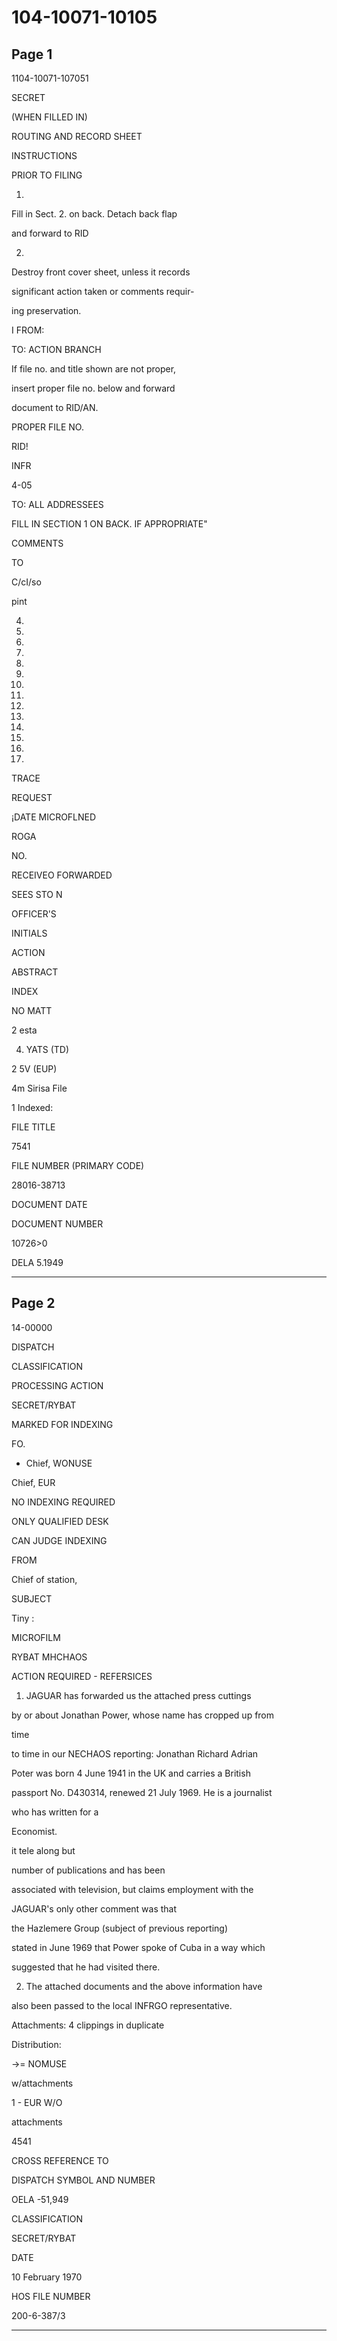 # 104-10071-10105

## Page 1

1104-10071-107051

SECRET

(WHEN FILLED IN)

ROUTING AND RECORD SHEET

INSTRUCTIONS

PRIOR TO FILING

1.

Fill in Sect. 2. on back. Detach back flap

and forward to RID

2.

Destroy front cover sheet, unless it records

significant action taken or comments requir-

ing preservation.

I FROM:

TO: ACTION BRANCH

If file no. and title shown are not proper,

insert proper file no. below and forward

document to RID/AN.

PROPER FILE NO.

RID!

INFR

4-05

TO: ALL ADDRESSEES

FILL IN SECTION 1 ON BACK. IF APPROPRIATE"

COMMENTS

TO

C/cI/so

pint

4.

5.

6.

7.

8.

9.

10.

11.

12.

13.

14.

15.

16.

17.

TRACE

REQUEST

¡DATE MICROFLNED

ROGA

NO.

RECEIVEO FORWARDED

SEES STO N

OFFICER'S

INITIALS

ACTION

ABSTRACT

INDEX

NO MATT

2 esta

4) YATS (TD)

2 5V (EUP)

4m Sirisa File

1 Indexed:

FILE TITLE

7541

FILE NUMBER (PRIMARY CODE)

28016-38713

DOCUMENT DATE

DOCUMENT NUMBER

10726>0

DELA 5.1949

---

## Page 2

14-00000

DISPATCH

CLASSIFICATION

PROCESSING ACTION

SECRET/RYBAT

MARKED FOR INDEXING

FO.

- Chief, WONUSE

Chief, EUR

NO INDEXING REQUIRED

ONLY QUALIFIED DESK

CAN JUDGE INDEXING

FROM

Chief of station,

SUBJECT

Tiny :

MICROFILM

RYBAT MHCHAOS

ACTION REQUIRED - REFERSICES

1. JAGUAR has forwarded us the attached press cuttings

by or about Jonathan Power, whose name has cropped up from

time

to time in our NECHAOS reporting: Jonathan Richard Adrian

Poter was born 4 June 1941 in the UK and carries a British

passport No. D430314, renewed 21 July 1969. He is a journalist

who has written for a

Economist.

it tele along but

number of publications and has been

associated with television, but claims employment with the

JAGUAR's only other comment was that

the Hazlemere Group (subject of previous reporting)

stated in June 1969 that Power spoke of Cuba in a way which

suggested that he had visited there.

2. The attached documents and the above information have

also been passed to the local INFRGO representative.

Attachments: 4 clippings in duplicate

Distribution:

→= NOMUSE

w/attachments

1 - EUR W/O

attachments

4541

CROSS REFERENCE TO

DISPATCH SYMBOL AND NUMBER

OELA -51,949

CLASSIFICATION

SECRET/RYBAT

DATE

10 February 1970

HOS FILE NUMBER

200-6-387/3

---

